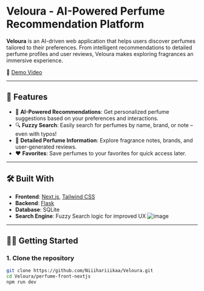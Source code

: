 # Veloura - AI-Powered Perfume Recommendation Platform

**Veloura** is an AI-driven web application that helps users discover perfumes tailored to their preferences. From intelligent recommendations to detailed perfume profiles and user reviews, Veloura makes exploring fragrances an immersive experience.



🎥 [Demo Video](https://drive.google.com/file/d/13vlrXTaHeQVxX6HdbRenC0XdseDkSiy8/view?usp=sharing)


---

## 🚀 Features

- 🤖 **AI-Powered Recommendations**: Get personalized perfume suggestions based on your preferences and interactions.
- 🔍 **Fuzzy Search**: Easily search for perfumes by name, brand, or note – even with typos!
- 📖 **Detailed Perfume Information**: Explore fragrance notes, brands, and user-generated reviews.
- ❤️ **Favorites**: Save perfumes to your favorites for quick access later.

---

## 🛠 Built With

- **Frontend**: [Next.js](https://nextjs.org/), [Tailwind CSS](https://tailwindcss.com/)
- **Backend**: [Flask](https://flask.palletsprojects.com/)
- **Database**: SQLite
- **Search Engine**: Fuzzy Search logic for improved UX
![image](https://github.com/user-attachments/assets/12df27d3-5273-4715-9fc5-8f2a38e48449)


---

## 🧑‍💻 Getting Started

### 1. Clone the repository

```bash
git clone https://github.com/Niiihariiikaa/Veloura.git
cd Veloura/perfume-front-nextjs
npm run dev




